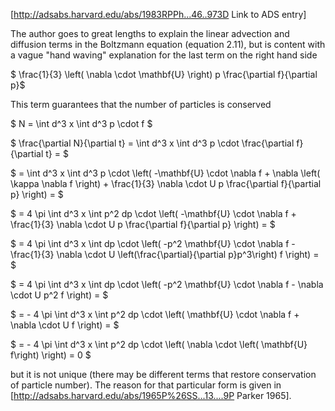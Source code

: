 [http://adsabs.harvard.edu/abs/1983RPPh...46..973D Link to ADS entry]

The author goes to great lengths to explain the linear advection and diffusion terms in the Boltzmann equation (equation 2.11), but is content with a vague "hand waving" explanation for the last term on the right hand side

$ \frac{1}{3} \left( \nabla \cdot \mathbf{U} \right) p \frac{\partial f}{\partial p}$

This term guarantees that the number of particles is conserved

$ N = \int d^3 x \int d^3 p \cdot f $

$ \frac{\partial N}{\partial t} = \int d^3 x \int d^3 p \cdot \frac{\partial f}{\partial t} =  $

$ = \int d^3 x \int d^3 p \cdot \left( -\mathbf{U} \cdot \nabla f + \nabla \left( \kappa \nabla f \right) + \frac{1}{3} \nabla \cdot U p \frac{\partial f}{\partial p} \right) = $

$ = 4 \pi \int d^3 x \int p^2 dp \cdot \left( -\mathbf{U} \cdot \nabla f + \frac{1}{3} \nabla \cdot U p \frac{\partial f}{\partial p} \right) = $

$ = 4 \pi \int d^3 x \int dp \cdot \left( -p^2 \mathbf{U} \cdot \nabla f - \frac{1}{3} \nabla \cdot U \left(\frac{\partial}{\partial p}p^3\right) f \right) = $

$ = 4 \pi \int d^3 x \int dp \cdot \left( -p^2 \mathbf{U} \cdot \nabla f - \nabla \cdot U p^2 f \right) = $

$ = - 4 \pi \int d^3 x \int p^2 dp \cdot \left( \mathbf{U} \cdot \nabla f + \nabla \cdot U f \right) = $

$ = - 4 \pi \int d^3 x \int p^2 dp \cdot \left( \nabla \cdot \left( \mathbf{U} f\right) \right) =  0 $

but it is not unique (there may be different terms that restore conservation of particle number). The reason for that particular form is given in [http://adsabs.harvard.edu/abs/1965P%26SS...13....9P Parker 1965].